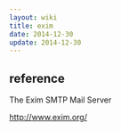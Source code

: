 ```yaml
---
layout: wiki
title: exim
date: 2014-12-30
update: 2014-12-30
---
```


## reference
 The Exim SMTP Mail Server

<http://www.exim.org/>
